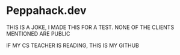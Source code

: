 # Peppahack.dev

THIS IS A JOKE, I MADE THIS FOR A TEST. NONE OF THE CLIENTS MENTIONED ARE PUBLIC

IF MY CS TEACHER IS READING, THIS IS MY GITHUB
